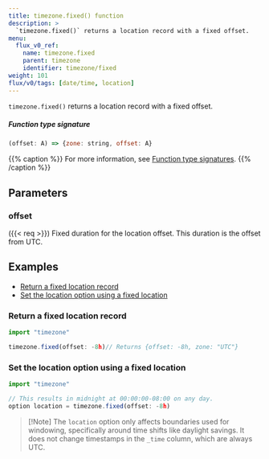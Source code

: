 ```yaml
---
title: timezone.fixed() function
description: >
  `timezone.fixed()` returns a location record with a fixed offset.
menu:
  flux_v0_ref:
    name: timezone.fixed
    parent: timezone
    identifier: timezone/fixed
weight: 101
flux/v0/tags: [date/time, location]
---
```


<!------------------------------------------------------------------------------

IMPORTANT: This page was generated from comments in the Flux source code. Any
edits made directly to this page will be overwritten the next time the
documentation is generated. 

To make updates to this documentation, update the function comments above the
function definition in the Flux source code:

https://github.com/influxdata/flux/blob/master/stdlib/timezone/timezone.flux#L42-L42

Contributing to Flux: https://github.com/influxdata/flux#contributing
Fluxdoc syntax: https://github.com/influxdata/flux/blob/master/docs/fluxdoc.md

------------------------------------------------------------------------------->

`timezone.fixed()` returns a location record with a fixed offset.



##### Function type signature

```js
(offset: A) => {zone: string, offset: A}
```

{{% caption %}}
For more information, see [Function type signatures](/flux/v0/function-type-signatures/).
{{% /caption %}}

## Parameters

### offset
({{< req >}})
Fixed duration for the location offset.
This duration is the offset from UTC.




## Examples

- [Return a fixed location record](#return-a-fixed-location-record)
- [Set the location option using a fixed location](#set-the-location-option-using-a-fixed-location)

### Return a fixed location record

```js
import "timezone"

timezone.fixed(offset: -8h)// Returns {offset: -8h, zone: "UTC"}


```


### Set the location option using a fixed location

```js
import "timezone"

// This results in midnight at 00:00:00-08:00 on any day.
option location = timezone.fixed(offset: -8h)

```

>  [!Note]
> The `location` option only affects boundaries used for windowing, specifically around time shifts
> like daylight savings. It does not change timestamps in the `_time` column, which are always UTC.

